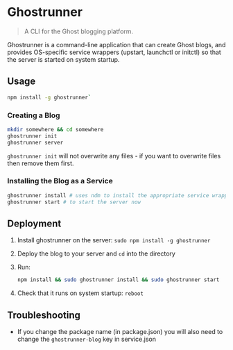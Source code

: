 # Ghostrunner

> A CLI for the Ghost blogging platform.

Ghostrunner is a command-line application that can create Ghost blogs, and provides OS-specific
service wrappers (upstart, launchctl or initctl) so that the server is started on system startup.

## Usage

```sh
npm install -g ghostrunner`
```

### Creating a Blog

```sh
mkdir somewhere && cd somewhere
ghostrunner init
ghostrunner server
```

`ghostrunner init` will not overwrite any files - if you want to overwrite files then remove them first.

### Installing the Blog as a Service

```sh
ghostrunner install # uses ndm to install the appropriate service wrapper for your OS
ghostrunner start # to start the server now
```

## Deployment

1. Install ghostrunner on the server: `sudo npm install -g ghostrunner`
1. Deploy the blog to your server and `cd` into the directory
1. Run:

    ```sh
    npm install && sudo ghostrunner install && sudo ghostrunner start
    ```
1. Check that it runs on system startup: `reboot`

## Troubleshooting

- If you change the package name (in package.json) you will also need to change the `ghostrunner-blog` key in service.json
